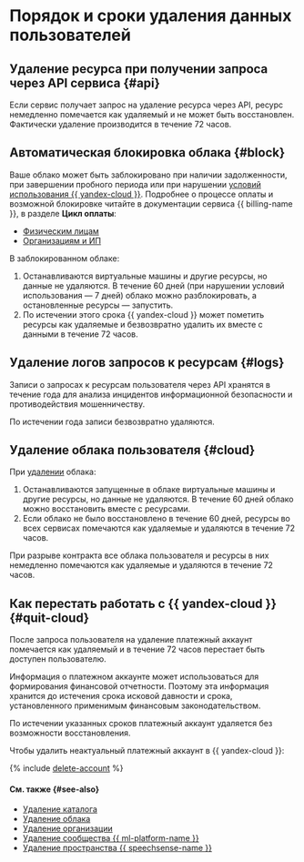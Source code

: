 # Порядок и сроки удаления данных пользователей


## Удаление ресурса при получении запроса через API сервиса {#api}

Если сервис получает запрос на удаление ресурса через API, ресурс немедленно помечается как удаляемый и не может быть восстановлен. Фактически удаление производится в течение 72 часов.


## Автоматическая блокировка облака {#block}


Ваше облако может быть заблокировано при наличии задолженности, при завершении пробного периода или при нарушении [условий использования {{ yandex-cloud }}](https://yandex.ru/legal/cloud_termsofuse/?lang=ru). Подробнее о процессе оплаты и возможной блокировке читайте в документации сервиса {{ billing-name }}, в разделе **Цикл оплаты**:
* [Физическим лицам](../../billing/payment/billing-cycle-individual.md)
* [Организациям и ИП](../../billing/payment/billing-cycle-business.md)



В заблокированном облаке:

1. Останавливаются виртуальные машины и другие ресурсы, но данные не удаляются. В течение 60 дней (при нарушении условий использования — 7 дней) облако можно разблокировать, а остановленные ресурсы — запустить.
1. По истечении этого срока {{ yandex-cloud }} может пометить ресурсы как удаляемые и безвозвратно удалить их вместе с данными в течение 72 часов.


## Удаление логов запросов к ресурсам {#logs}

Записи о запросах к ресурсам пользователя через API хранятся в течение года для анализа инцидентов информационной безопасности и противодействия мошенничеству.

По истечении года записи безвозвратно удаляются.


## Удаление облака пользователя {#cloud}

При [удалении](../../resource-manager/operations/cloud/delete.md) облака:

1. Останавливаются запущенные в облаке виртуальные машины и другие ресурсы, но данные не удаляются. В течение 60 дней облако можно восстановить вместе с ресурсами.
2. Если облако не было восстановлено в течение 60 дней, ресурсы во всех сервисах помечаются как удаляемые и удаляются в течение 72 часов.

При разрыве контракта все облака пользователя и ресурсы в них немедленно помечаются как удаляемые и удаляются в течение 72 часов.



## Как перестать работать с {{ yandex-cloud }} {#quit-cloud}

После запроса пользователя на удаление платежный аккаунт помечается как удаляемый и в течение 72 часов перестает быть доступен пользователю.

Информация о платежном аккаунте может использоваться для формирования финансовой отчетности. Поэтому эта информация хранится до истечения срока исковой давности и срока, установленного применимым финансовым законодательством.

По истечении указанных сроков платежный аккаунт удаляется без возможности восстановления.



Чтобы удалить неактуальный платежный аккаунт в {{ yandex-cloud }}:

{% include [delete-account](../../_includes/billing/delete-account.md) %}



#### См. также {#see-also}

* [Удаление каталога](../../resource-manager/operations/folder/delete.md)
* [Удаление облака](../../resource-manager/operations/cloud/delete.md)
* [Удаление организации](../../organization/operations/delete-org.md)
* [Удаление сообщества {{ ml-platform-name }}](../../datasphere/operations/community/delete.md)
* [Удаление пространства {{ speechsense-name }}](../../speechsense/operations/space/delete.md)